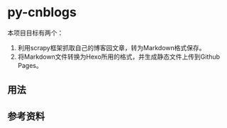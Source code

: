# py-cnblogs

本项目目标有两个：
1. 利用scrapy框架抓取自己的博客园文章，转为Markdown格式保存。
2. 将Markdown文件转换为Hexo所用的格式，并生成静态文件上传到Github Pages。

## 用法

## 参考资料


